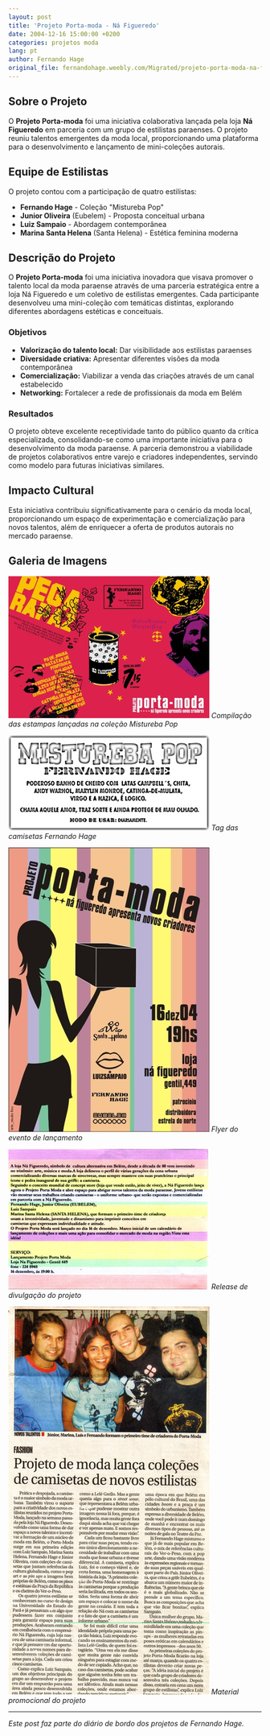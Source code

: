 ```yaml
---
layout: post
title: 'Projeto Porta-moda - Ná Figueredo'
date: 2004-12-16 15:00:00 +0200
categories: projetos moda
lang: pt
author: Fernando Hage
original_file: fernandohage.weebly.com/Migrated/projeto-porta-moda-na-figueredo.html
---
```


## Sobre o Projeto

O **Projeto Porta-moda** foi uma iniciativa colaborativa lançada pela loja **Ná Figueredo** em parceria com um grupo de estilistas paraenses. O projeto reuniu talentos emergentes da moda local, proporcionando uma plataforma para o desenvolvimento e lançamento de mini-coleções autorais.

## Equipe de Estilistas

O projeto contou com a participação de quatro estilistas:

- **Fernando Hage** - Coleção "Mistureba Pop"
- **Junior Oliveira** (Eubelem) - Proposta conceitual urbana
- **Luiz Sampaio** - Abordagem contemporânea
- **Marina Santa Helena** (Santa Helena) - Estética feminina moderna

## Descrição do Projeto

O **Projeto Porta-moda** foi uma iniciativa inovadora que visava promover o talento local da moda paraense através de uma parceria estratégica entre a loja Ná Figueredo e um coletivo de estilistas emergentes. Cada participante desenvolveu uma mini-coleção com temáticas distintas, explorando diferentes abordagens estéticas e conceituais.

### Objetivos

- **Valorização do talento local:** Dar visibilidade aos estilistas paraenses
- **Diversidade criativa:** Apresentar diferentes visões da moda contemporânea
- **Comercialização:** Viabilizar a venda das criações através de um canal estabelecido
- **Networking:** Fortalecer a rede de profissionais da moda em Belém

### Resultados

O projeto obteve excelente receptividade tanto do público quanto da crítica especializada, consolidando-se como uma importante iniciativa para o desenvolvimento da moda paraense. A parceria demonstrou a viabilidade de projetos colaborativos entre varejo e criadores independentes, servindo como modelo para futuras iniciativas similares.

## Impacto Cultural

Esta iniciativa contribuiu significativamente para o cenário da moda local, proporcionando um espaço de experimentação e comercialização para novos talentos, além de enriquecer a oferta de produtos autorais no mercado paraense.

## Galeria de Imagens

![Compilação das estampas lançadas na coleção Mistureba Pop](/assets/images/2004-12-16-projeto-porta-moda-figueredo-belem-01.jpg)
*Compilação das estampas lançadas na coleção Mistureba Pop*

![Tag das camisetas Fernando Hage](/assets/images/2004-12-16-projeto-porta-moda-figueredo-belem-02.jpg)
*Tag das camisetas Fernando Hage*

![Flyer do evento](/assets/images/2004-12-16-projeto-porta-moda-figueredo-belem-03.jpg)
*Flyer do evento de lançamento*

![Release de divulgação](/assets/images/2004-12-16-projeto-porta-moda-figueredo-belem-04.jpg)
*Release de divulgação do projeto*

![Projeto Porta-moda - Ná Figueredo](/assets/images/2004-12-16-projeto-porta-moda-figueredo-belem-05.jpg)
*Material promocional do projeto*

---

*Este post faz parte do diário de bordo dos projetos de Fernando Hage.*
